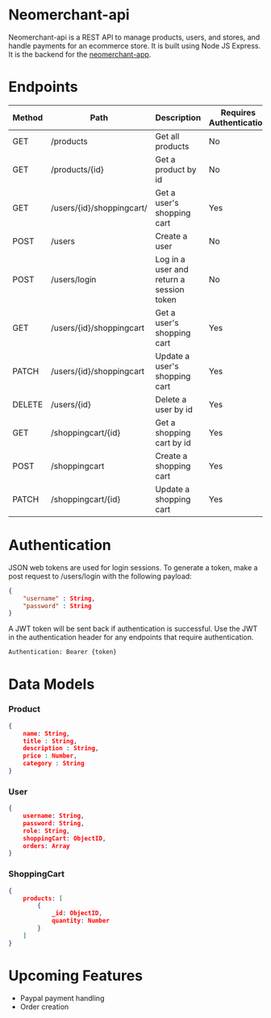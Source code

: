 # Neomerchant-api

Neomerchant-api is a REST API to manage products, users, and stores, and handle payments for an ecommerce store. It is built using Node JS Express. It is the backend for the [neomerchant-app](https://github.com/frayfray248/neomerchant-app).

# Endpoints

| Method | Path | Description | Requires Authentication |
| ----- | ----- | ----- | ----- |
| GET | /products | Get all products | No |
| GET | /products/{id} | Get a product by id | No |
| GET | /users/{id}/shoppingcart/ | Get a user's shopping cart | Yes |
| POST | /users | Create a user | No |
| POST | /users/login | Log in a user and return a session token | No |
| GET | /users/{id}/shoppingcart | Get a user's shopping cart | Yes |
| PATCH | /users/{id}/shoppingcart | Update a user's shopping cart | Yes |
| DELETE | /users/{id} | Delete a user by id | Yes |
| GET | /shoppingcart/{id} | Get a shopping cart by id | Yes |
| POST | /shoppingcart | Create a shopping cart | Yes |
| PATCH | /shoppingcart/{id} | Update a shopping cart | Yes |

# Authentication
JSON web tokens are used for login sessions. To generate a token, make a post request to /users/login with the following payload:

```json
{
    "username" : String,
    "password" : String
}
```

A JWT token will be sent back if authentication is successful. Use the JWT in the authentication header for any endpoints that require authentication.
```
Authentication: Bearer {token}
```


# Data Models

### Product

```json
{
    name: String,
    title : String,
    description : String,
    price : Number,
    category : String
}
```
### User
```json
{
    username: String,
    password: String,
    role: String,
    shoppingCart: ObjectID,
    orders: Array
}
```
### ShoppingCart
```json
{
    products: [
        {
            _id: ObjectID,
            quantity: Number
        }
    ]
}
```

# Upcoming Features

- Paypal payment handling
- Order creation

